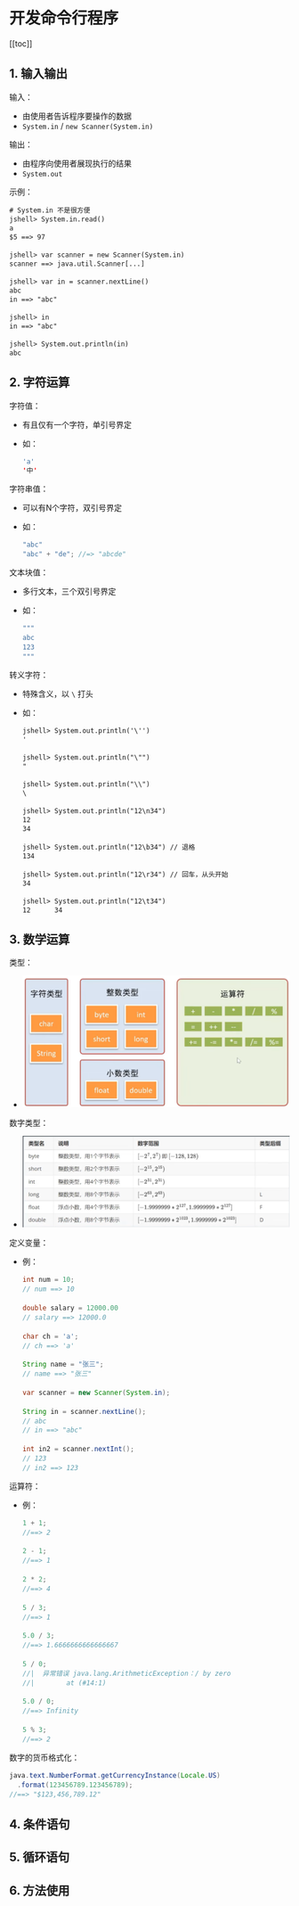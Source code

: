# 开发命令行程序

[[toc]]

## 1. 输入输出

输入：

* 由使用者告诉程序要操作的数据
* `System.in` / `new Scanner(System.in)`

输出：

* 由程序向使用者展现执行的结果
* `System.out`

示例：

```text
# System.in 不是很方便
jshell> System.in.read()
a
$5 ==> 97

jshell> var scanner = new Scanner(System.in)
scanner ==> java.util.Scanner[...]

jshell> var in = scanner.nextLine()
abc
in ==> "abc"

jshell> in
in ==> "abc"

jshell> System.out.println(in)
abc
```

## 2. 字符运算

字符值：

* 有且仅有一个字符，单引号界定
* 如：

  ```java
  'a'
  '中'
  ```

字符串值：

* 可以有N个字符，双引号界定
* 如：

  ```java
  "abc"
  "abc" + "de"; //=> "abcde"
  ```

文本块值：

* 多行文本，三个双引号界定
* 如：

  ```java
  """
  abc
  123
  """
  ```

转义字符：

* 特殊含义，以 `\` 打头
* 如：

  ```text
  jshell> System.out.println('\'')
  '

  jshell> System.out.println("\"")
  "

  jshell> System.out.println("\\")
  \

  jshell> System.out.println("12\n34")
  12
  34

  jshell> System.out.println("12\b34") // 退格
  134

  jshell> System.out.println("12\r34") // 回车，从头开始
  34

  jshell> System.out.println("12\t34")
  12      34
  ```

## 3. 数学运算

类型：

* ![./images/02-01.png](./images/02-01.png)

数字类型：

* ![./images/02-02.png](./images/02-02.png)

定义变量：

* 例：

  ```java
  int num = 10;
  // num ==> 10

  double salary = 12000.00
  // salary ==> 12000.0

  char ch = 'a';
  // ch ==> 'a'

  String name = "张三";
  // name ==> "张三"

  var scanner = new Scanner(System.in);

  String in = scanner.nextLine();
  // abc
  // in ==> "abc"

  int in2 = scanner.nextInt();
  // 123
  // in2 ==> 123
  ```

运算符：

* 例：

  ```java
  1 + 1;
  //==> 2

  2 - 1;
  //==> 1

  2 * 2;
  //==> 4

  5 / 3;
  //==> 1

  5.0 / 3;
  //==> 1.6666666666666667

  5 / 0;
  //|  异常错误 java.lang.ArithmeticException：/ by zero
  //|        at (#14:1)

  5.0 / 0;
  //==> Infinity

  5 % 3;
  //==> 2
  ```

数字的货币格式化：

```java
java.text.NumberFormat.getCurrencyInstance(Locale.US)
  .format(123456789.123456789);
//==> "$123,456,789.12"
```

## 4. 条件语句

## 5. 循环语句

## 6. 方法使用